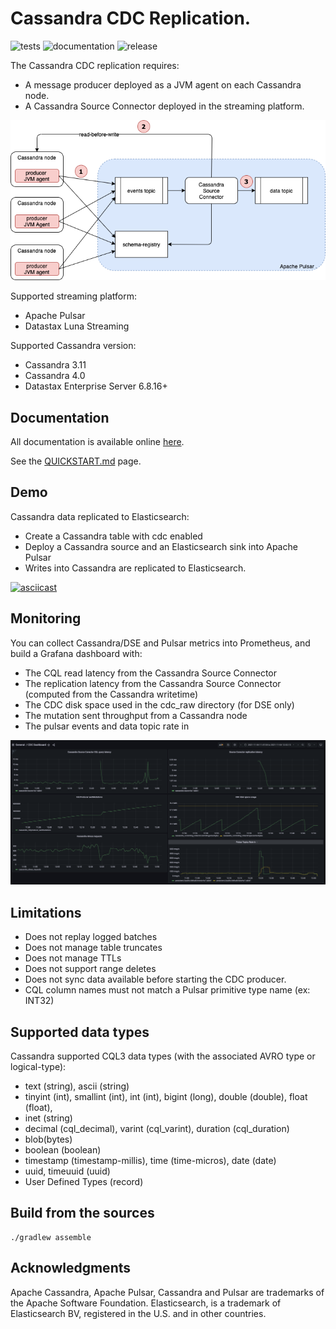 # Cassandra CDC Replication.

![tests](https://github.com/datastax/cassandra-source-connector/actions/workflows/ci.yaml/badge.svg)
![documentation](https://github.com/datastax/cassandra-source-connector/actions/workflows/publish.yml/badge.svg)
![release](https://github.com/datastax/cassandra-source-connector/actions/workflows/release.yaml/badge.svg)

The Cassandra CDC replication requires:
* A message producer deployed as a JVM agent on each Cassandra node.
* A Cassandra Source Connector deployed in the streaming platform.

![Cassandra-source-connector](docs/modules/ROOT/assets/images/cassandra-source-connector.png)

Supported streaming platform:
* Apache Pulsar
* Datastax Luna Streaming

Supported Cassandra version:
* Cassandra 3.11
* Cassandra 4.0
* Datastax Enterprise Server 6.8.16+

## Documentation

All documentation is available online [here](https://datastax.github.io/cassandra-source-connector/).

See the [QUICKSTART.md](QUICKSTART.md) page.

## Demo

Cassandra data replicated to Elasticsearch:

* Create a Cassandra table with cdc enabled
* Deploy a Cassandra source and an Elasticsearch sink into Apache Pulsar
* Writes into Cassandra are replicated to Elasticsearch.


[![asciicast](https://asciinema.org/a/kiEYzHQrPWhJR19nZ7tbqrDIX.png)](https://asciinema.org/a/kiEYzHQrPWhJR19nZ7tbqrDIX?speed=2&theme=tango)

## Monitoring

You can collect Cassandra/DSE and Pulsar metrics into Prometheus, and build a Grafana dashboard with:
* The CQL read latency from the Cassandra Source Connector
* The replication latency from the Cassandra Source Connector (computed from the Cassandra writetime)
* The CDC disk space used in the cdc_raw directory (for DSE only)
* The mutation sent throughput from a Cassandra node
* The pulsar events and data topic rate in

![CDC Dashboard](docs/modules/ROOT/assets/images/cdc-dashboard.png)

## Limitations

* Does not replay logged batches
* Does not manage table truncates
* Does not manage TTLs
* Does not support range deletes
* Does not sync data available before starting the CDC producer.
* CQL column names must not match a Pulsar primitive type name (ex: INT32)

## Supported data types

Cassandra supported CQL3 data types (with the associated AVRO type or logical-type):

* text (string), ascii (string)
* tinyint (int), smallint (int), int (int), bigint (long), double (double), float (float),
* inet (string)
* decimal (cql_decimal), varint (cql_varint), duration (cql_duration)
* blob(bytes)
* boolean (boolean)
* timestamp (timestamp-millis), time (time-micros), date (date)
* uuid, timeuuid (uuid)
* User Defined Types (record)

## Build from the sources

    ./gradlew assemble

## Acknowledgments

Apache Cassandra, Apache Pulsar, Cassandra and Pulsar are trademarks of the Apache Software Foundation.
Elasticsearch, is a trademark of Elasticsearch BV, registered in the U.S. and in other countries.
